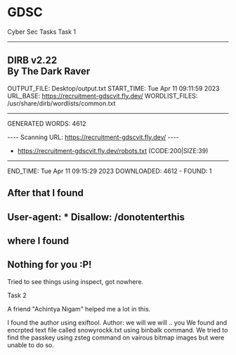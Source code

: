 # GDSC
Cyber Sec Tasks
Task 1

-----------------
DIRB v2.22    
By The Dark Raver
-----------------

OUTPUT_FILE: Desktop/output.txt
START_TIME: Tue Apr 11 09:11:59 2023
URL_BASE: https://recruitment-gdscvit.fly.dev/
WORDLIST_FILES: /usr/share/dirb/wordlists/common.txt

-----------------

GENERATED WORDS: 4612

---- Scanning URL: https://recruitment-gdscvit.fly.dev/ ----
+ https://recruitment-gdscvit.fly.dev/robots.txt (CODE:200|SIZE:39)

-----------------
END_TIME: Tue Apr 11 09:15:29 2023
DOWNLOADED: 4612 - FOUND: 1

After that I found 
-----
User-agent: *
Disallow: /donotenterthis
-----
 where I found
 -----
 Nothing for you :P!
 -----
 Tried to see things using inspect, got nowhere.
 
 Task 2
 
 A friend "Achintya Nigam" helped me a lot in this.
 
 I found the author using exiftool.
 Author: we will we will .. you
 We found and encrpted text file called snowyrockk.txt using binbalk command.
 We tried to find the passkey using zsteg command on vairous bitmap images but were unable to do so.
 
 
 
 

